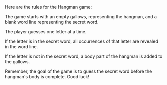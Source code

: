 Here are the rules for the Hangman game:

The game starts with an empty gallows, representing the hangman, and a blank word line representing the secret word.

The player guesses one letter at a time.

If the letter is in the secret word, all occurrences of that letter are revealed in the word line.

If the letter is not in the secret word, a body part of the hangman is added to the gallows.


Remember, the goal of the game is to guess the secret word before the hangman's body is complete. Good luck!
